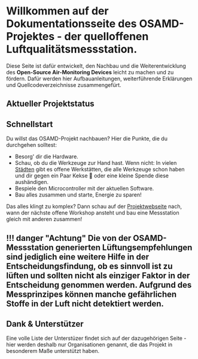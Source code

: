 # Willkommen auf der Dokumentationsseite des OSAMD-Projektes - der quelloffenen Luftqualitätsmessstation.

Diese Seite ist dafür entwickelt, den Nachbau und die Weiterentwicklung des **Open-Source Air-Monitoring Devices** leicht zu machen und zu fördern. Dafür werden hier Aufbauanleitungen, weiterführende Erklärungen und Quellcodeverzeichnisse zusammengefürt.

## Aktueller Projektstatus

## Schnellstart
Du willst das OSAMD-Projekt nachbauen? Hier die Punkte, die du durchgehen solltest:
* Besorg' dir die Hardware.
* Schau, ob du die Werkzeuge zur Hand hast. Wenn nicht: In vielen [Städten](https://hackaday.io/hackerspaces) gibt es offene Werkstätten, die alle Werkzeuge schon haben und dir gegen ein Paar Kekse 🍪 oder eine kleine Spende diese aushändigen.
* Bespiele den Microcontroller mit der aktuellen Software.
* Bau alles zusammen und starte, Energie zu sparen!

Das alles klingt zu komplex? Dann schau auf der [Projektwebseite](https://osamd.de/) nach, wann der nächste offene Workshop ansteht und bau eine Messstation gleich mit anderen zusammen!

!!! danger "Achtung"
        Die von der OSAMD-Messstation generierten Lüftungsempfehlungen sind jediglich eine weitere Hilfe in der Entscheidungsfindung, ob es sinnvoll ist zu lüften und sollten nicht als einziger Faktor in der Entscheidung genommen werden. Aufgrund des Messprinzipes können manche gefährlichen Stoffe in der Luft nicht detektiert werden. 
---

## Dank & Unterstützer
Eine volle Liste der Unterstüzer findet sich auf der dazugehörigen Seite - hier werden deshalb nur Organisationen genannt, die das Projekt in besonderem Maße unterstützt haben.